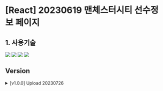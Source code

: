 # [React] 20230619 맨체스터시티 선수정보 페이지
## 1. 사용기술
<img src="https://img.shields.io/badge/Vite-646CFF?style=flat-square&logo=vite&logoColor=white"> <img src="https://img.shields.io/badge/React-61DAFB?style=flat-square&logo=react&logoColor=black"> <img src="https://img.shields.io/badge/JavaScript-F7DF1E?style=flat-square&logo=javascript&logoColor=black"> <img src="https://img.shields.io/badge/Sass-CC6699?style=flat-square&logo=Sass&logoColor=white">
## Version
<details>
<summary>[v1.0.0] Upload 20230726</summary>
<div markdown="1">
## 맨체스터시티 선수정보 페이지 업로드
</div>
</details>
